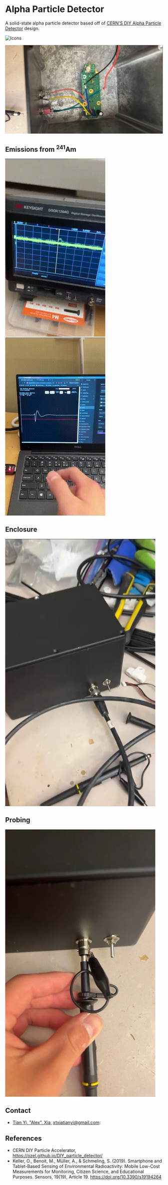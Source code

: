 # Alpha Particle Detector

A solid-state alpha particle detector based off of [CERN'S DIY Alpha Particle Detector](https://github.com/ozel/DIY_particle_detector) design.


![Icons](https://skillicons.dev/icons?i=python,arduino&theme=light)

![PCB](./docs/pcb.jpg)

## Emissions from <sup>241</sup>Am

![Scope](./docs/am241_scope.gif) ![Computer](./docs/am241_computer.gif)


## Enclosure

![Enclosure](./docs/enclosure.jpg)

## Probing

![Probe](./docs/probe.jpg)

## Contact

- [Tian Yi, "Alex", Xia](https://github.com/ThatAquarel), xtxiatianyi@gmail.com: 

## References

- CERN DIY Particle Accelerator, https://ozel.github.io/DIY_particle_detector/
- Keller, O., Benoit, M., Müller, A., & Schmeling, S. (2019). Smartphone and Tablet-Based Sensing of Environmental Radioactivity: Mobile Low-Cost Measurements for Monitoring, Citizen Science, and Educational Purposes. Sensors, 19(19), Article 19. https://doi.org/10.3390/s19194264
